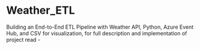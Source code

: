 # Weather_ETL
Building an End-to-End ETL Pipeline with Weather API, Python, Azure Event Hub, and CSV for visualization, for full description and implementation of project read - 
